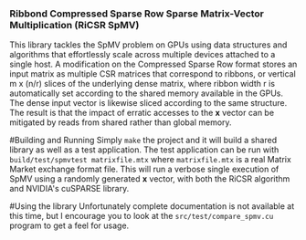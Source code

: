 ### Ribbond Compressed Sparse Row Sparse Matrix-Vector Multiplication (RiCSR SpMV)
This library tackles the SpMV problem on GPUs using data structures and algorithms that effortlessly scale across multiple devices attached to a single host. A modification on the Compressed Sparse Row format stores an input matrix as multiple CSR matrices that correspond to ribbons, or vertical m x (n/r) slices of the underlying dense matrix, where ribbon width r is automatically set according to the shared memory available in the GPUs. The dense input vector is likewise sliced according to the same structure. The result is that the impact of erratic accesses to the **x** vector can be mitigated by reads from shared rather than global memory.

#Building and Running
Simply `make` the project and it will build a shared library as well as a test application.
The test application can be run with `build/test/spmvtest matrixfile.mtx` where `matrixfile.mtx` is a real Matrix Market exchange format file. This will run a verbose single execution of SpMV using a randomly generated **x** vector, with both the RiCSR algorithm and NVIDIA's cuSPARSE library.

#Using the library
Unfortunately complete documentation is not available at this time, but I encourage you to look at the `src/test/compare_spmv.cu` program to get a feel for usage.
